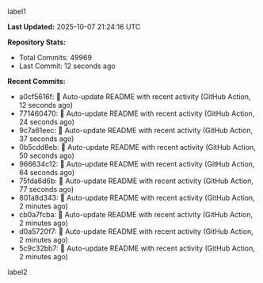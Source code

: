 
label1 
<!-- ACTIVITY_START -->
**Last Updated:** 2025-10-07 21:24:16 UTC

**Repository Stats:**
- Total Commits: 49969
- Last Commit: 12 seconds ago

**Recent Commits:**
- a0cf5616f: 🤖 Auto-update README with recent activity (GitHub Action, 12 seconds ago)
- 771460470: 🤖 Auto-update README with recent activity (GitHub Action, 24 seconds ago)
- 9c7a61eec: 🤖 Auto-update README with recent activity (GitHub Action, 37 seconds ago)
- 0b5cdd8eb: 🤖 Auto-update README with recent activity (GitHub Action, 50 seconds ago)
- 966634c12: 🤖 Auto-update README with recent activity (GitHub Action, 64 seconds ago)
- 75fda6d6b: 🤖 Auto-update README with recent activity (GitHub Action, 77 seconds ago)
- 801a8d343: 🤖 Auto-update README with recent activity (GitHub Action, 2 minutes ago)
- cb0a7fcba: 🤖 Auto-update README with recent activity (GitHub Action, 2 minutes ago)
- d0a5720f7: 🤖 Auto-update README with recent activity (GitHub Action, 2 minutes ago)
- 5c9c32bb7: 🤖 Auto-update README with recent activity (GitHub Action, 2 minutes ago)
<!-- ACTIVITY_END -->

label2
